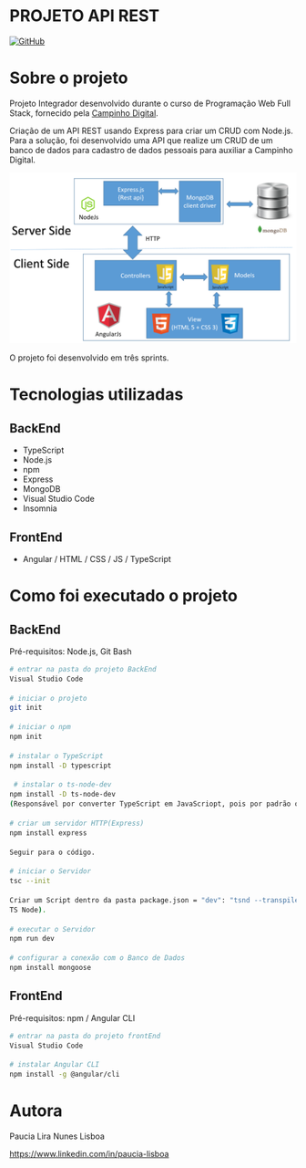# PROJETO API REST

[![GitHub](https://img.shields.io/github/license/paucinha/projeto-api)](https://github.com/Paucinha/projeto-api/blob/master/LICENSE)

# Sobre o projeto

Projeto Integrador desenvolvido durante o curso de Programação Web Full Stack, fornecido pela [Campinho Digital](https://www.campinhodigital.org/).

Criação de um  API REST usando Express para criar um CRUD com Node.js. Para a solução, foi desenvolvido uma API que realize um CRUD de um banco de dados para cadastro de dados pessoais para auxiliar a Campinho Digital.

![API](https://github.com/Paucinha/assets/blob/master/globalArchitecture.png?raw=true)

O projeto foi desenvolvido em três sprints.

# Tecnologias utilizadas

## BackEnd
- TypeScript
- Node.js
- npm
- Express
- MongoDB
- Visual Studio Code
- Insomnia

## FrontEnd
- Angular / HTML / CSS / JS / TypeScript

# Como foi executado o projeto

## BackEnd
Pré-requisitos: Node.js, Git Bash

```bash
# entrar na pasta do projeto BackEnd
Visual Studio Code

# iniciar o projeto
git init

# iniciar o npm
npm init

# instalar o TypeScript
npm install -D typescript

 # instalar o ts-node-dev
npm install -D ts-node-dev
(Responsável por converter TypeScript em JavaScriopt, pois por padrão o Node.js só entende JavaScript).

# criar um servidor HTTP(Express)
npm install express

Seguir para o código.

# iniciar o Servidor
tsc --init

Criar um Script dentro da pasta package.json = "dev": "tsnd --transpile-only --respawn --ignore-watch node_modules src/server.ts", (esse comando esta na documentação 
TS Node).

# executar o Servidor
npm run dev

# configurar a conexão com o Banco de Dados
npm install mongoose
```

## FrontEnd
Pré-requisitos: npm / Angular CLI

```bash
# entrar na pasta do projeto frontEnd
Visual Studio Code

# instalar Angular CLI
npm install -g @angular/cli
```

# Autora

Paucia Lira Nunes Lisboa

https://www.linkedin.com/in/paucia-lisboa
